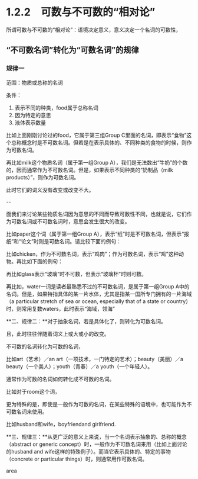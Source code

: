 # 1.2.2　可数与不可数的“相对论”

所谓可数与不可数的“相对论”：语境决定意义，意义决定一个名词的可数性，

## “不可数名词”转化为“可数名词”的规律

### 规律一

范围：物质或总称的名词

条件：

1. 表示不同的种类，food属于总称名词
2. 因为特定的意思
3. 液体表示数量

比如上面刚刚讨论过的food，它属于第三组Group C里面的名词，即表示“食物”这个总称概念时是不可数名词。但若是在表示具体的、不同种类的食物的时候，则作为可数名词。

再比如milk这个物质名词（属于第一组Group A），我们是无法数出“牛奶”的个数的，因而通常作为不可数名词。但是，如果表示不同种类的“奶制品（milk products）”，则作为可数名词。

此时它们的词义没有改变或改变不大。

--

面我们来讨论某些物质名词因为意思的不同而导致可数性不同，也就是说，它们作为可数名词或不可数名词时，意思会发生很大的改变。

比如paper这个词（属于第一组Group A），表示“纸”时是不可数名词，但表示“报纸”和“论文”时则是可数名词。请比较下面的例句：

比如chicken，作为不可数名词，表示“鸡肉”；作为可数名词，表示“鸡”这种动物。再比如下面的例句：

再比如glass表示“玻璃”时不可数，但表示“玻璃杯”时则可数。

再比如，water一词是读者最熟悉不过的不可数名词，是属于第一组Group A中的名词。但是，如果特指具体的某一片水体，尤其是指某一国所专门拥有的一片海域（a particular stretch of sea or ocean, especially that of a state or country）时，则常用复数waters，此时表示“海域，领海”

**二、规律二：**对于抽象名词，若是具体化了，则转化为可数名词。

且，此时往往伴随着词义上或大或小的改变。

不可数的名词转化为可数的名词，

比如art（艺术）／an art（一项技术，一门特定的艺术）；beauty（美丽）／a beauty（一个美人）；youth（青春）／a youth（一个年轻人）。

通常作为可数的名词如何转化成不可数的名词。

比如对于room这个词，

更为特殊的是，即使是一般作为可数的名词，在某些特殊的语境中，也可能作为不可数名词来使用。	

比如husband和wife，boyfriendand girlfriend.

**三、规律三：**从更广泛的意义上来说，当一个名词表示抽象的、总称的概念（abstract or generic concept）时，一般作为不可数名词来用（比如上面讨论的husband and wife这样的特殊例子）。而当它表示具体的、特定的事物（concrete or particular things）时，则通常用作可数名词。

area